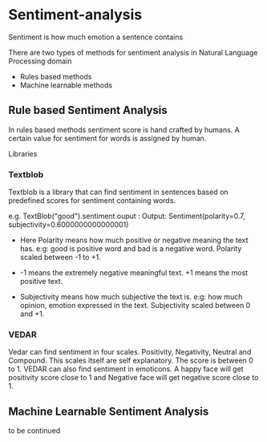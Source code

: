 # Sentiment-analysis
Sentiment is how much emotion a sentence contains

There are two types of methods for sentiment analysis in Natural Language Processing domain

- Rules based methods
- Machine learnable methods

## Rule based Sentiment Analysis
In rules based methods sentiment score is hand crafted by humans. A certain value for sentiment for words is assigned by human.

Libraries 

### Textblob

Textblob is a library that can find sentiment in sentences based on predefined scores for sentiment containing words. 

e.g. TextBlob("good").sentiment
ouput : Output: Sentiment(polarity=0.7, subjectivity=0.6000000000000001)

- Here Polarity means how much positive or negative meaning the text has. e:g: good is positive word and bad is a negative word. Polarity scaled between -1 to +1.

- -1 means the extremely negative meaningful text. +1 means the most positive text.

- Subjectivity means how much subjective the text is. e:g: how much opinion, emotion expressed in the text. Subjectivity scaled between 0 and +1.


### VEDAR

Vedar can find sentiment in four scales. Positivity, Negativity, Neutral and Compound. This scales itself are self explanatory. The score is between 0 to 1. VEDAR can also find sentiment in emoticons. A happy face will get positivity score close to 1 and Negative face will get negative score close to 1. 


## Machine Learnable Sentiment Analysis
to be continued
